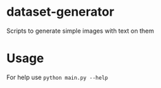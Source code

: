 # dataset-generator
Scripts to generate simple images with text on them

# Usage
For help use `python main.py --help`